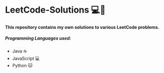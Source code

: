 # LeetCode-Solutions 💻📝 
#### This repository contains my own solutions to various LeetCode problems. 
##### Programming Languages used:
- Java ☕️
- JavaScript 💻
- Python 🐱
